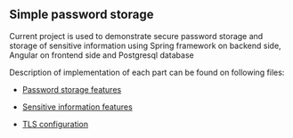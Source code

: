 ## Simple password storage

Current project is used to demonstrate secure password 
storage and storage of sensitive information
using Spring framework on backend side, 
Angular on frontend side and Postgresql database

Description of implementation of each part can be found 
on following files:

* [Password storage features](PASSWORD_STORAGE.md)
  
* [Sensitive information features](CRYPTOGRAPHIC_STORAGE.md)

* [TLS configuration](TLS.md)
